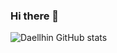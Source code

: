 ### Hi there 👋

![Daellhin GitHub stats](https://github-readme-stats.vercel.app/api/top-langs/?username=daellhin&layout=compact&langs_count=8&theme=transparent&exclude_repo=Ugent-Microcontrollers)
